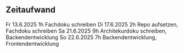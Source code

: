 ## Zeitaufwand
Fr 13.6.2025 1h Fachdoku schreiben
Di 17.6.2025 2h Repo aufsetzen, Fachdoku schreiben
Sa 21.6.2025 9h Architekurdoku schreiben, Backendentwicklung
So 22.6.2025 7h Backendentwicklung, Frontendentwicklung
